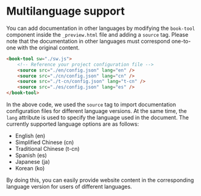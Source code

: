 # Multilanguage support

You can add documentation in other languages by modifying the `book-tool` component inside the `_preview.html` file and adding a `source` tag. Please note that the documentation in other languages must correspond one-to-one with the original content.

```html
<book-tool sw="./sw.js">
    <!-- Reference your project configuration file -->
    <source src="./en/config.json" lang="en" />
    <source src="./cn/config.json" lang="cn" />
    <source src="./t-cn/config.json" lang="t-cn" />
    <source src="./es/config.json" lang="es" />
</book-tool>
```

In the above code, we used the `source` tag to import documentation configuration files for different language versions. At the same time, the `lang` attribute is used to specify the language used in the document. The currently supported language options are as follows:

- English (en)
- Simplified Chinese (cn)
- Traditional Chinese (t-cn)
- Spanish (es)
- Japanese (ja)
- Korean (ko)

By doing this, you can easily provide website content in the corresponding language version for users of different languages.